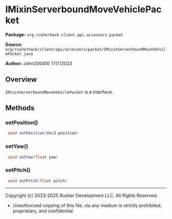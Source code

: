 # IMixinServerboundMoveVehiclePacket

**Package:** `org.rusherhack.client.api.accessors.packet`

**Source:** `org/rusherhack/client/api/accessors/packet/IMixinServerboundMoveVehiclePacket.java`

**Author:** John200410 7/17/2023



## Overview

`IMixinServerboundMoveVehiclePacket` is a interface.

## Methods

### setPosition()

```java
 void setPosition(Vec3 position)
```

### setYaw()

```java
 void setYaw(float yaw)
```

### setPitch()

```java
 void setPitch(float pitch)
```

---

Copyright (c) 2023-2025 Rusher Development LLC. All Rights Reserved.
* Unauthorized copying of this file, via any medium is strictly prohibited, proprietary, and confidential.
